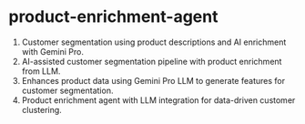 # product-enrichment-agent
1. Customer segmentation using product descriptions and AI enrichment with Gemini Pro.
2. AI-assisted customer segmentation pipeline with product enrichment from LLM.
3. Enhances product data using Gemini Pro LLM to generate features for customer segmentation.
4. Product enrichment agent with LLM integration for data-driven customer clustering.

